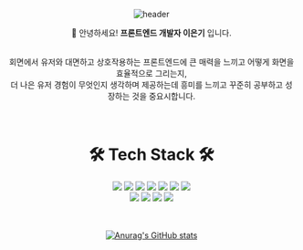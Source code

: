 <div align="center">
  
![header](https://capsule-render.vercel.app/api?type=Rounded&color=F7E600&height=100&section=header&text=CraDeed&fontSize=60&animation=blink)

  
👋 안녕하세요! **프론트엔드 개발자 이은기** 입니다.<br><br>

  
회면에서 유저와 대면하고 상호작용하는 프론트엔드에 큰 매력을 느끼고 어떻게 화면을 효율적으로 그리는지, <br>
더 나은 유저 경험이 무엇인지 생각하며 제공하는데 흥미를 느끼고 꾸준히 공부하고 성장하는 것을 중요시합니다. <br><br><br>

  
# 🛠 Tech Stack 🛠
<img src="https://img.shields.io/badge/HTML5-E34F26?style=flat-square&logo=HTML5&logoColor=white"/></a>
<img src="https://img.shields.io/badge/CSS3-1572B6?style=flat-square&logo=CSS3&logoColor=white"/></a>
<img src="https://img.shields.io/badge/JavaScript-F7DF1E?style=flat-square&logo=JavaScript&logoColor=white"/></a>
<img src="https://img.shields.io/badge/TypeScript-3178C6?style=flat-square&logo=TypeScript&logoColor=white"/></a>
<img src="https://img.shields.io/badge/React-61DAFB?style=flat-square&logo=React&logoColor=white"/></a>
<img src="https://img.shields.io/badge/Redux-764ABC?style=flat-square&logo=Redux&logoColor=white"/></a>
<img src="https://img.shields.io/badge/Redux-Saga-999999?style=flat-square&logo=Redux-Saga&logoColor=white"/></a>
<br>
<img src="https://img.shields.io/badge/Node.js-339933?style=flat-square&logo=Node.js&logoColor=white"/></a>
<img src="https://img.shields.io/badge/Express-000000?style=flat-square&logo=Express&logoColor=white"/></a>
<img src="https://img.shields.io/badge/MongoDB-47A248?style=flat-square&logo=MongoDB&logoColor=white"/></a>
<img src="https://img.shields.io/badge/Python-3766AB?style=flat-square&logo=Python&logoColor=white"/></a>
<br><br><br>

[![Anurag's GitHub stats](https://github-readme-stats.vercel.app/api?username=CraDeed&theme=dracula)](https://github.com/anuraghazra/github-readme-stats)

</div>
